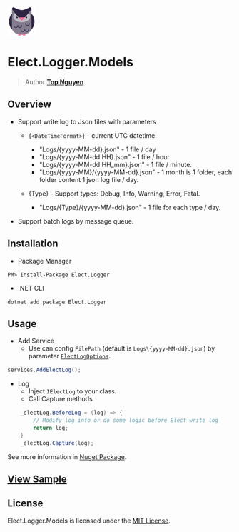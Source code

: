 ﻿![Logo](../../../Logo.png)
# Elect.Logger.Models
> Author [**Top Nguyen**](http://topnguyen.net)

## Overview

- Support write log to Json files with parameters
  + {`<DateTimeFormat>`} - current UTC datetime.
    * "Logs/{yyyy-MM-dd}.json" - 1 file / day
    * "Logs/{yyyy-MM-dd HH}.json" - 1 file / hour
    * "Logs/{yyyy-MM-dd HH_mm}.json" - 1 file / minute.
    * "Logs/{yyyy-MM}/{yyyy-MM-dd}.json" - 1 month is 1 folder, each folder content 1 json log file / day.

  + {Type} - Support types: Debug, Info, Warning, Error, Fatal.
    * "Logs/{Type}/{yyyy-MM-dd}.json" - 1 file for each type / day.
        
- Support batch logs by message queue.

## Installation
- Package Manager
```
PM> Install-Package Elect.Logger
```
- .NET CLI
```
dotnet add package Elect.Logger
```

## Usage

- Add Service
  + Use can config `FilePath` (default is `Logs\{yyyy-MM-dd}.json`) by parameter [`ElectLogOptions`](Logging/Models/ElectLogOptions.cs).
```c#
services.AddElectLog();
```

- Log
    + Inject `IElectLog` to your class.
    + Call Capture methods
```c#
    _electLog.BeforeLog = (log) => {
        // Modify log info or do some logic before Elect write log
        return log;
    }
    _electLog.Capture(log);
``` 

See more information in [Nuget Package](https://www.nuget.org/packages/Elect.Logger/).

## [View Sample](../../../samples/Logger/Elect.Sample.Logger/README.md)

## License
Elect.Logger.Models is licensed under the [MIT License](../../../LICENSE).